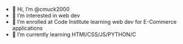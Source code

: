 - 👋 Hi, I’m @cmuck2000
- 👀 I’m interested in web dev
- 🌱 I’m enrolled at Code Institute learning web dev for E-Commerce applications
- 💞️ I’m currently learning HTMl/CSS/JS/PYTHON/C

<!---
cmuck2000/cmuck2000 is a ✨ special ✨ repository because its `README.md` (this file) appears on your GitHub profile.
You can click the Preview link to take a look at your changes.
--->

